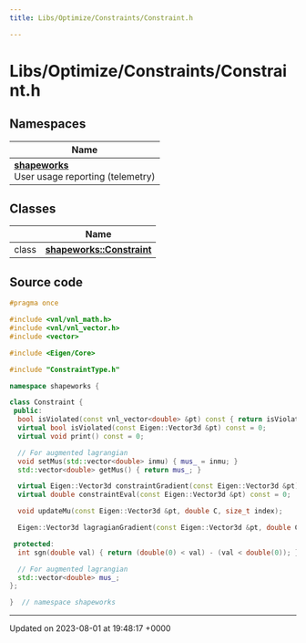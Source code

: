 ```yaml
---
title: Libs/Optimize/Constraints/Constraint.h

---
```


# Libs/Optimize/Constraints/Constraint.h



## Namespaces

| Name           |
| -------------- |
| **[shapeworks](../Namespaces/namespaceshapeworks.md)** <br>User usage reporting (telemetry)  |

## Classes

|                | Name           |
| -------------- | -------------- |
| class | **[shapeworks::Constraint](../Classes/classshapeworks_1_1Constraint.md)**  |




## Source code

```cpp
#pragma once

#include <vnl/vnl_math.h>
#include <vnl/vnl_vector.h>
#include <vector>

#include <Eigen/Core>

#include "ConstraintType.h"

namespace shapeworks {

class Constraint {
 public:
  bool isViolated(const vnl_vector<double> &pt) const { return isViolated(Eigen::Vector3d(pt[0], pt[1], pt[2])); }
  virtual bool isViolated(const Eigen::Vector3d &pt) const = 0;
  virtual void print() const = 0;

  // For augmented lagrangian
  void setMus(std::vector<double> inmu) { mus_ = inmu; }
  std::vector<double> getMus() { return mus_; }

  virtual Eigen::Vector3d constraintGradient(const Eigen::Vector3d &pt) const = 0;
  virtual double constraintEval(const Eigen::Vector3d &pt) const = 0;

  void updateMu(const Eigen::Vector3d &pt, double C, size_t index);

  Eigen::Vector3d lagragianGradient(const Eigen::Vector3d &pt, double C, size_t index) const;

 protected:
  int sgn(double val) { return (double(0) < val) - (val < double(0)); }

  // For augmented lagrangian
  std::vector<double> mus_;
};

}  // namespace shapeworks
```


-------------------------------

Updated on 2023-08-01 at 19:48:17 +0000
